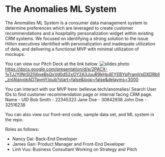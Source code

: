 # The Anomalies ML System
The Anomalies ML System is a consumer data management system to determine preferences which are leveraged to create customer recommendations and a hospitality personalization widget within existing CRM systems. We focused on identifying a strong solution to the issue Hilton executives identified with personalization and inadequate utilization of data, and delivering a functional MVP with minimal utilization of mockups.

You can view our Pitch Deck at the link below:
![slides photo](https://user-images.githubusercontent.com/8934469/31058432-6ae6673c-a6c1-11e7-818e-03780d8b87ba.png)
https://docs.google.com/presentation/d/e/2PACX-1vTJJYilNrSl20jbyeBsQxVd0dS2xGY2A3JuuR9kHp4EYEBYpPramVpDXDRbll_znIAIaivpkAD7aymY/pub?start=false&loop=false&delayms=3000

You can interact with our MVP here:
bellevue.tech/anomalies/
Search User IDs to find customer recommendation page or internal facing CRM page.
Name - UID
Bob Smith - 22345323
Jane Doe - 30842938
John Doe - 32516238

You can also view our front-end code, sample data set, and ML system in the repo.

Roles as follows:
* Nancy Dai: Back-End Developer
* James Gan: Product Manager and Front-End Developer
* Linh Vuu: Business Consultant Working on Strategy and Pitch
